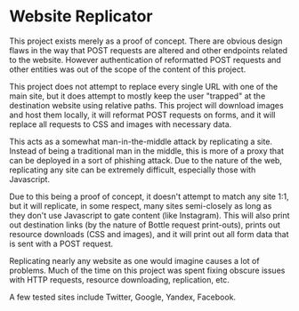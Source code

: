 # Website Replicator

This project exists merely as a proof of concept.
There are obvious design flaws in the way that POST requests are altered and other endpoints related to the website.
However authentication of reformatted POST requests and other entities was out of the scope of the content of this project.

This project does not attempt to replace every single URL with one of the main site, but it does attempt to mostly keep the user "trapped" at the destination website using relative paths.
This project will download images and host them locally, it will reformat POST requests on forms, and it will replace all requests to CSS and images with necessary data.

This acts as a somewhat man-in-the-middle attack by replicating a site. Instead of being a traditional man in the middle, this is more of a proxy that can be deployed in a sort of phishing attack. Due to the nature of the web, replicating any site can be extremely difficult, especially those with Javascript.

Due to this being a proof of concept, it doesn't attempt to match any site 1:1, but it will replicate, in some respect, many sites semi-closely as long as they don't use Javascript to gate content (like Instagram). This will also print out destination links (by the nature of Bottle request print-outs), prints out resource downloads (CSS and images), and it will print out all form data that is sent with a POST request.

Replicating nearly any website as one would imagine causes a lot of problems. Much of the time on this project was spent fixing obscure issues with HTTP requests, resource downloading, replication, etc.

A few tested sites include Twitter, Google, Yandex, Facebook.
